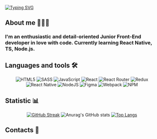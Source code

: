 [![Typing SVG](https://readme-typing-svg.herokuapp.com?font=Fira+Code&weight=600&size=30&pause=1000&color=8EF718FF&width=435&lines=Hi+everyone!+I'm+Daryna;Frontend+developer)](https://git.io/typing-svg)


## About me 👩🏽‍💻
### I'm an enthusiastic and detail-oriented Junior Front-End developer in love with code. Currently learning React Native, TS, Node.js.


## Languages and tools 🛠️

<div align="center">

![HTML5](https://img.shields.io/badge/html5-%23E34F26.svg?style=for-the-badge&logo=html5&logoColor=white)
  ![SASS](https://img.shields.io/badge/SASS-hotpink.svg?style=for-the-badge&logo=SASS&logoColor=white)
  ![JavaScript](https://img.shields.io/badge/javascript-%23323330.svg?style=for-the-badge&logo=javascript&logoColor=%23F7DF1E)
  ![React](https://img.shields.io/badge/react-%2320232a.svg?style=for-the-badge&logo=react&logoColor=%2361DAFB)
![React Router](https://img.shields.io/badge/React_Router-CA4245?style=for-the-badge&logo=react-router&logoColor=white)
![Redux](https://img.shields.io/badge/redux-%23593d88.svg?style=for-the-badge&logo=redux&logoColor=white)
![React Native](https://img.shields.io/badge/react_native-%2320232a.svg?style=for-the-badge&logo=react&logoColor=%2361DAFB)
![NodeJS](https://img.shields.io/badge/node.js-6DA55F?style=for-the-badge&logo=node.js&logoColor=white)
	![Figma](https://img.shields.io/badge/figma-%23F24E1E.svg?style=for-the-badge&logo=figma&logoColor=white)
  ![Webpack](https://img.shields.io/badge/webpack-%238DD6F9.svg?style=for-the-badge&logo=webpack&logoColor=black)
  ![NPM](https://img.shields.io/badge/NPM-%23000000.svg?style=for-the-badge&logo=npm&logoColor=white)
</div>
 

## Statistic 📊

<div align="center">

[![GitHub Streak](http://github-readme-streak-stats.herokuapp.com?user=darymee&theme=ads-juicy-fresh&border_radius=5&date_format=j%20M%5B%20Y%5D)](https://git.io/streak-stats)
![Anurag's GitHub stats](https://github-readme-stats.vercel.app/api?username=darymee&show_icons=true&theme=chartreuse-dark&bg_color=0d0c15&icon_color=fe5701)
[![Top Langs](https://github-readme-stats.vercel.app/api/top-langs/?username=darymee&layout=compact&bg_color=0d0c15&title_color=81fe03&text_color=fefefe&border_radius=5)](https://github.com/darymee/github-readme-stats)

</div>

## Contacts 📲
